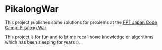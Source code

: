 # PikalongWar

This project publishes some solutions for problems at the [FPT Japan Code Camp: Pikalong War](http://pikalongwar.com).

This project is for fun and to let me recall some knowledge on algorithms which has been sleeping for years :).

